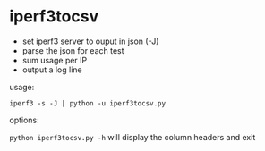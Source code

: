# iperf3tocsv

 - set iperf3 server to ouput in json (-J)
 - parse the json for each test
 - sum usage per IP
 - output a log line
 
usage:

    iperf3 -s -J | python -u iperf3tocsv.py

options:

`python iperf3tocsv.py -h` will display the column headers and exit

